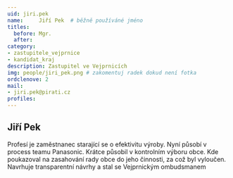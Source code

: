 ```yaml
---
uid: jiri.pek
name:     Jiří Pek 	# běžně používáné jméno
titles:
  before: Mgr.
  after:
category:
- zastupitele_vejprnice
- kandidat_kraj
description: Zastupitel ve Vejprnicích
img: people/jiri_pek.png # zakomentuj radek dokud není fotka
ordclenove: 2
mail:
- jiri.pek@pirati.cz
profiles:
---
```


## Jiří Pek

Profesí je zaměstnanec starající se o efektivitu výroby. Nyní působí v process teamu Panasonic. Krátce působil v kontrolním výboru obce. Kde poukazoval na zasahování rady obce do jeho činnosti, za což byl vyloučen.
Navrhuje transparentní návrhy a stal se Vejprnickým ombudsmanem
